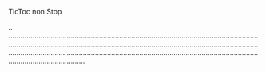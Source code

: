 TicToc non Stop

..
..........................................................................................................................................................................................................................................................................................................................................................................................................................